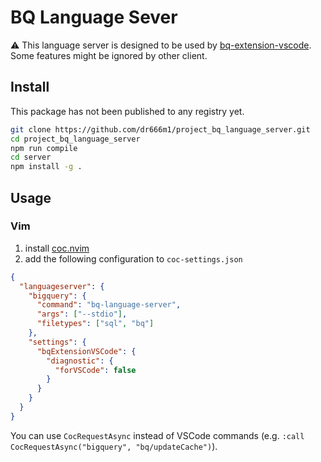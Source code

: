 # BQ Language Sever
⚠️ This language server is designed to be used by [bq-extension-vscode](https://github.com/dr666m1/project_bq_extension_vscode).
Some features might be ignored by other client.

## Install
This package has not been published to any registry yet.

```bash
git clone https://github.com/dr666m1/project_bq_language_server.git
cd project_bq_language_server
npm run compile
cd server
npm install -g .
```

## Usage
### Vim
1. install [coc.nvim](https://github.com/neoclide/coc.nvim)
2. add the following configuration to `coc-settings.json`

```json
{
  "languageserver": {
    "bigquery": {
      "command": "bq-language-server",
      "args": ["--stdio"],
      "filetypes": ["sql", "bq"]
    },
    "settings": {
      "bqExtensionVSCode": {
        "diagnostic": {
          "forVSCode": false
        }
      }
    }
  }
}
```

You can use `CocRequestAsync` instead of VSCode commands (e.g. `:call CocRequestAsync("bigquery", "bq/updateCache")`).
